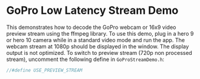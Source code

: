 # GoPro Low Latency Stream Demo

This demonstrates how to decode the GoPro webcam or 16x9 video preview stream using the ffmpeg library.
To use this demo, plug in a hero 9 or hero 10 camera while in a standard video mode and run the app. The webcam stream at 1080p should be displayed in the window. The display output is not optimized.
To switch to preview stream (720p non processed stream), uncomment the following define in `GoProStreamDemo.h`:

```c
//#define USE_PREVIEW_STREAM
```
